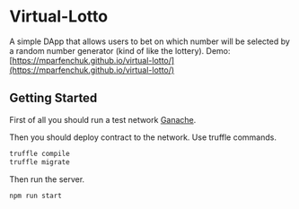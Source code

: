 # Virtual-Lotto
A simple DApp that allows users to bet on which number will be selected by a random number generator (kind of like the lottery).
Demo: [https://mparfenchuk.github.io/virtual-lotto/](https://mparfenchuk.github.io/virtual-lotto/)

## Getting Started
First of all you should run a test network [Ganache](http://truffleframework.com/ganache/).

Then you should deploy contract to the network. Use truffle commands.
```js
truffle compile
truffle migrate
```
Then run the server.
```js
npm run start
```
